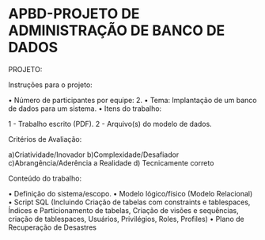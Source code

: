 # APBD-PROJETO DE ADMINISTRAÇÃO DE BANCO DE DADOS

PROJETO: 

Instruções para o projeto:

• Número de participantes por equipe: 2.
• Tema: Implantação de um banco de dados para um sistema.
• Itens do trabalho: 

1 - Trabalho escrito (PDF).
2 - Arquivo(s) do modelo de dados.

Critérios de Avaliação: 

a)Criatividade/Inovador
b)Complexidade/Desafiador
c)Abrangência/Aderência a Realidade
d) Tecnicamente correto  

Conteúdo do trabalho:

• Definição do sistema/escopo.
• Modelo lógico/físico (Modelo Relacional)
• Script SQL (Incluindo Criação de tabelas com constraints e tablespaces, Índices e Particionamento de tabelas, 
  Criação de visões e sequências, 
criação de tablespaces, Usuários, Privilégios, Roles, Profiles)
• Plano de Recuperação de Desastres
